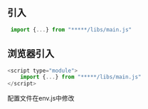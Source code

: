 ## 引入
```js
 import {...} from "*****/libs/main.js"
```

## 浏览器引入
```js
<script type="module">
    import {...} from "*****/libs/main.js"
</script>
```


配置文件在env.js中修改